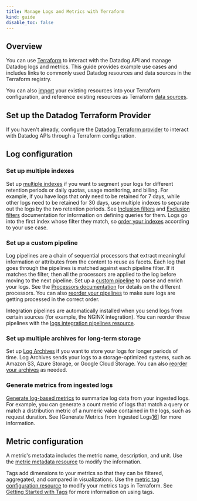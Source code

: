 ```yaml
---
title: Manage Logs and Metrics with Terraform
kind: guide
disable_toc: false
---
```


## Overview
You can use [Terraform][1] to interact with the Datadog API and manage Datadog logs and metrics. This guide provides example use cases and includes links to commonly used Datadog resources and data sources in the Terraform registry.

You can also [import][2] your existing resources into your Terraform configuration, and reference existing resources as Terraform [data sources][3].

## Set up the Datadog Terraform Provider

If you haven't already, configure the [Datadog Terraform provider][4] to interact with Datadog APIs through a Terraform configuration.

## Log configuration

### Set up multiple indexes

Set up [multiple indexes][5] if you want to segment your logs for different retention periods or daily quotas, usage monitoring, and billing. For example, if you have logs that only need to be retained for 7 days, while other logs need to be retained for 30 days, use multiple indexes to separate out the logs by the two retention periods. See [Inclusion filters][6] and [Exclusion filters][7] documentation for information on defining queries for them. Logs go into the first index whose filter they match, so [order your indexes][8] according to your use case.

### Set up a custom pipeline

Log pipelines are a chain of sequential processors that extract meaningful information or attributes from the content to reuse as facets. Each log that goes through the pipelines is matched against each pipeline filter. If it matches the filter, then all the processors are applied to the log before moving to the next pipeline. Set up a [custom pipeline][9] to parse and enrich your logs. See the [Processors documentation][10] for details on the different processors. You can also [reorder your pipelines][11] to make sure logs are getting processed in the correct order.

Integration pipelines are automatically installed when you send logs from certain sources (for example, the NGINX integration). You can reorder these pipelines with the [logs integration pipelines resource][12].

### Set up multiple archives for long-term storage

Set up [Log Archives][13] if you want to store your logs for longer periods of time. Log Archives sends your logs to a storage-optimized systems, such as Amazon S3, Azure Storage, or Google Cloud Storage. You can also [reorder your archives][14] as needed.

### Generate metrics from ingested logs

[Generate log-based metrics][15] to summarize log data from your ingested logs. For example, you can generate a count metric of logs that match a query or match a distribution metric of a numeric value contained in the logs, such as request duration. See [Generate Metrics from Ingested Logs[16]] for more information.

## Metric configuration

A metric's metadata includes the metric name, description, and unit. Use the [metric metadata resource][17] to modify the information.

Tags add dimensions to your metrics so that they can be filtered, aggregated, and compared in visualizations. Use the [metric tag configuration resource][18] to modify your metrics tags in Terraform. See [Getting Started with Tags][19] for more information on using tags.


[1]: https://www.terraform.io/
[2]: https://developer.hashicorp.com/terraform/cli/import
[3]: https://developer.hashicorp.com/terraform/language/data-sources
[4]: /integrations/terraform/
[5]: https://registry.terraform.io/providers/DataDog/datadog/latest/docs/resources/logs_index
[6]: /logs/log_configuration/indexes/#indexes-filters
[7]: /logs/log_configuration/indexes/#exclusion-filters
[8]: https://registry.terraform.io/providers/DataDog/datadog/latest/docs/resources/logs_index_order
[9]: https://registry.terraform.io/providers/DataDog/datadog/latest/docs/resources/logs_custom_pipeline
[10]: /logs/log_configuration/processors/?tab=ui
[11]: https://registry.terraform.io/providers/DataDog/datadog/latest/docs/resources/logs_pipeline_order
[12]: https://registry.terraform.io/providers/DataDog/datadog/latest/docs/resources/logs_integration_pipeline
[13]: https://registry.terraform.io/providers/DataDog/datadog/latest/docs/resources/logs_archive
[14]: https://registry.terraform.io/providers/DataDog/datadog/latest/docs/resources/logs_archive_order
[15]: https://registry.terraform.io/providers/DataDog/datadog/latest/docs/resources/logs_metric
[16]: https://docs.datadoghq.com/logs/log_configuration/logs_to_metrics/
[17]: https://registry.terraform.io/providers/DataDog/datadog/latest/docs/resources/metric_metadata
[18]: https://registry.terraform.io/providers/DataDog/datadog/latest/docs/resources/metric_tag_configuration
[19]: /getting_started/tagging/